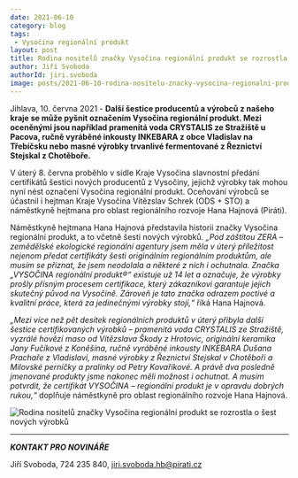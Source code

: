 ```yaml
---
date: 2021-06-10
category: blog
tags:
 - Vysočina regionální produkt
layout: post
title: Rodina nositelů značky Vysočina regionální produkt se rozrostla o šest nových výrobků
author: Jiří Svoboda
authorId: jiri.svoboda
image: posts/2021-06-10-rodina-nositelu-znacky-vysocina-regionalni-produkt.jpg
---
```


Jihlava, 10. června 2021 - **Další šestice producentů a výrobců z našeho kraje se může pyšnit označením Vysočina regionální produkt. Mezi oceněnými jsou například pramenitá voda CRYSTALIS ze Stražiště u Pacova, ručně vyráběné inkousty INKEBARA z obce Vladislav na Třebíčsku nebo masné výrobky trvanlivé fermentované z Řeznictví Stejskal z Chotěboře.**

V úterý 8. června proběhlo v sídle Kraje Vysočina slavnostní předání certifikátů šestici nových producentů z Vysočiny, jejichž výrobky tak mohou nyní nést označení Vysočina regionální produkt. Oceňování výrobců se účastnil i hejtman Kraje Vysočina Vítězslav Schrek (ODS + STO) a náměstkyně hejtmana pro oblast regionálního rozvoje Hana Hajnová (Piráti). 

Náměstkyně hejtmana Hana Hajnová představila historii značky Vysočina regionální produkt, a to včetně šesti nových výrobků. *„Pod záštitou ZERA – zemědělské ekologické regionální agentury jsem měla v úterý příležitost nejenom předat certifikáty šesti originálním regionálním produktům, ale musím se přiznat, že jsem neodolala a některé z nich i ochutnala. Značka „VYSOČINA regionální produkt®“ existuje už 14 let a označuje, že výrobky prošly přísným procesem certifikace, který zákazníkovi garantuje jejich skutečný původ na Vysočině. Zároveň je tato značka odrazem poctivé a kvalitní práce, která za jedinečnými výrobky stojí,“* říká Hana Hajnová.

*„Mezi více než pět desítek regionálních produktů v úterý přibyla další šestice certifikovaných výrobků – pramenitá voda CRYSTALIS ze Stražiště, vyzrálé hovězí maso od Vítězslava Škody z Hrotovic, originální keramika Jany Fučíkové z Koněšína, ručně vyráběné inkousty INKEBARA Dušana Prachaře z Vladislavi, masné výrobky z Řeznictví Stejskal v Chotěboři a Milovské perníčky a pralinky od Petry Kovaříkové. A právě dva posledně jmenované produkty jsme nakonec měli možnost i ochutnat. A musím potvrdit, že certifikát VYSOČINA – regionální produkt je v opravdu dobrých rukou,“* doplňuje náměstkyně pro oblast regionálního rozvoje Hana Hajnová.

![Rodina nositelů značky Vysočina regionální produkt se rozrostla o šest nových výrobků](https://a.pirati.cz/vysocina/img/posts/2021-06-10-rodina-nositelu-znacky-vysocina-regionlani-produkt-se-rozrostla)

---

***KONTAKT PRO NOVINÁŘE*** 

Jiří Svoboda, 724 235 840, <jiri.svoboda.hb@pirati.cz>
